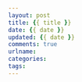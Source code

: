 ```yaml
---
layout: post
title: {{ title }}
date: {{ date }}
updated: {{ date }}
comments: true
urlname:
categories:
tags:
---
```

